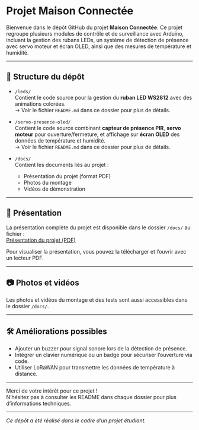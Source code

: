 # Projet Maison Connectée

Bienvenue dans le dépôt GitHub du projet **Maison Connectée**. Ce projet regroupe plusieurs modules de contrôle et de surveillance avec Arduino, incluant la gestion des rubans LEDs, un système de détection de présence avec servo moteur et écran OLED, ainsi que des mesures de température et humidité.

---

## 📂 Structure du dépôt

- `/leds/`  
  Contient le code source pour la gestion du **ruban LED WS2812** avec des animations colorées.  
  → Voir le fichier `README.md` dans ce dossier pour plus de détails.

- `/servo-presence-oled/`  
  Contient le code source combinant **capteur de présence PIR**, **servo moteur** pour ouverture/fermeture, et affichage sur **écran OLED** des données de température et humidité.  
  → Voir le fichier `README.md` dans ce dossier pour plus de détails.

- `/docs/`  
  Contient les documents liés au projet :  
  - Présentation du projet (format PDF)  
  - Photos du montage  
  - Vidéos de démonstration  

---

## 📖 Présentation

La présentation complète du projet est disponible dans le dossier `/docs/` au fichier :  
[Présentation du projet (PDF)](./docs/presentation.pdf)  

Pour visualiser la présentation, vous pouvez la télécharger et l’ouvrir avec un lecteur PDF.

---

## 📷 Photos et vidéos

Les photos et vidéos du montage et des tests sont aussi accessibles dans le dossier `/docs/`.

---

## 🛠️ Améliorations possibles

- Ajouter un buzzer pour signal sonore lors de la détection de présence.  
- Intégrer un clavier numérique ou un badge pour sécuriser l’ouverture via code.  
- Utiliser LoRaWAN pour transmettre les données de température à distance.  

---

Merci de votre intérêt pour ce projet !  
N’hésitez pas à consulter les README dans chaque dossier pour plus d’informations techniques.

---

*Ce dépôt a été réalisé dans le cadre d’un projet étudiant.*
